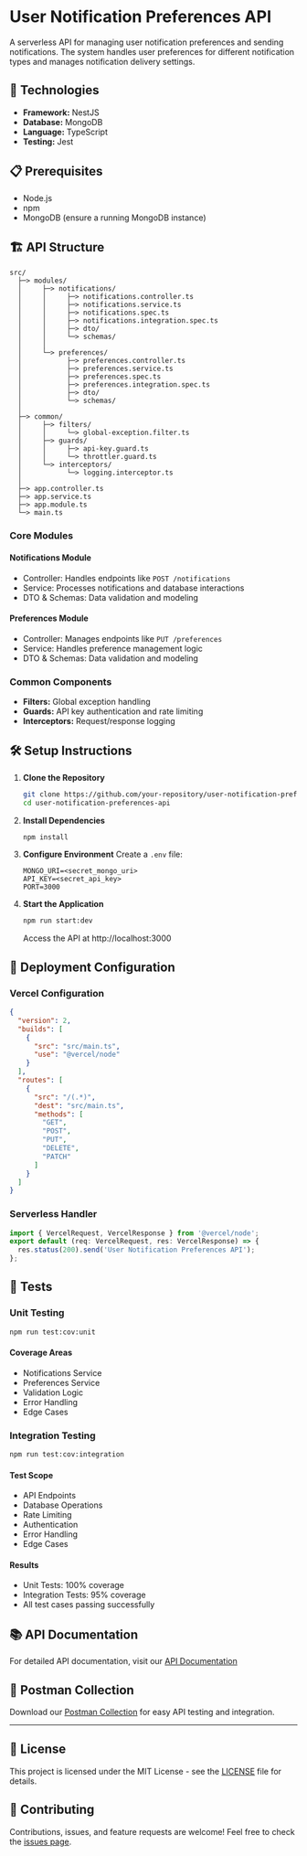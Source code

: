 # User Notification Preferences API

A serverless API for managing user notification preferences and sending notifications. The system handles user preferences for different notification types and manages notification delivery settings.

## 🚀 Technologies

- **Framework:** NestJS
- **Database:** MongoDB
- **Language:** TypeScript
- **Testing:** Jest

## 📋 Prerequisites

- Node.js
- npm
- MongoDB (ensure a running MongoDB instance)

## 🏗️ API Structure

```
src/
  ├─> modules/
  │     ├─> notifications/
  │     │     ├─> notifications.controller.ts
  │     │     ├─> notifications.service.ts
  │     │     ├─> notifications.spec.ts
  │     │     ├─> notifications.integration.spec.ts
  │     │     ├─> dto/
  │     │     └─> schemas/
  │     │
  │     └─> preferences/
  │           ├─> preferences.controller.ts
  │           ├─> preferences.service.ts
  │           ├─> preferences.spec.ts
  │           ├─> preferences.integration.spec.ts
  │           ├─> dto/
  │           └─> schemas/
  │
  ├─> common/
  │     ├─> filters/
  │     │     └─> global-exception.filter.ts
  │     ├─> guards/
  │     │     ├─> api-key.guard.ts
  │     │     └─> throttler.guard.ts
  │     └─> interceptors/
  │           └─> logging.interceptor.ts
  │
  ├─> app.controller.ts
  ├─> app.service.ts
  ├─> app.module.ts
  └─> main.ts
```

### Core Modules

#### Notifications Module
- Controller: Handles endpoints like `POST /notifications`
- Service: Processes notifications and database interactions
- DTO & Schemas: Data validation and modeling

#### Preferences Module
- Controller: Manages endpoints like `PUT /preferences`
- Service: Handles preference management logic
- DTO & Schemas: Data validation and modeling

### Common Components
- **Filters:** Global exception handling
- **Guards:** API key authentication and rate limiting
- **Interceptors:** Request/response logging

## 🛠️ Setup Instructions

1. **Clone the Repository**
   ```bash
   git clone https://github.com/your-repository/user-notification-preferences-api.git
   cd user-notification-preferences-api
   ```

2. **Install Dependencies**
   ```bash
   npm install
   ```

3. **Configure Environment**
   Create a `.env` file:
   ```env
   MONGO_URI=<secret_mongo_uri>
   API_KEY=<secret_api_key>
   PORT=3000
   ```

4. **Start the Application**
   ```bash
   npm run start:dev
   ```
   Access the API at http://localhost:3000

## 🚀 Deployment Configuration

### Vercel Configuration
```json
{
  "version": 2,
  "builds": [
    {
      "src": "src/main.ts",
      "use": "@vercel/node"
    }
  ],
  "routes": [
    {
      "src": "/(.*)",
      "dest": "src/main.ts",
      "methods": [
        "GET",
        "POST",
        "PUT",
        "DELETE",
        "PATCH"
      ]
    }
  ]
}
```

### Serverless Handler
```typescript
import { VercelRequest, VercelResponse } from '@vercel/node';
export default (req: VercelRequest, res: VercelResponse) => {
  res.status(200).send('User Notification Preferences API');
};
```

## 🧪 Tests

### Unit Testing
```bash
npm run test:cov:unit
```

#### Coverage Areas
- Notifications Service
- Preferences Service
- Validation Logic
- Error Handling
- Edge Cases

### Integration Testing
```bash
npm run test:cov:integration
```

#### Test Scope
- API Endpoints
- Database Operations
- Rate Limiting
- Authentication
- Error Handling
- Edge Cases

#### Results
- Unit Tests: 100% coverage
- Integration Tests: 95% coverage
- All test cases passing successfully

## 📚 API Documentation

For detailed API documentation, visit our [API Documentation](https://docs.google.com/document/d/1Hs99-BUMhE-FcqlX4I2enQbNVxWhsyEycOeLC0p_Ycw/edit?usp=sharing)

## 🔧 Postman Collection

Download our [Postman Collection](./ZIGMENT_POSTMANC.json) for easy API testing and integration.

---

## 📝 License

This project is licensed under the MIT License - see the [LICENSE](LICENSE) file for details.

## 🤝 Contributing

Contributions, issues, and feature requests are welcome! Feel free to check the [issues page](../../issues).
